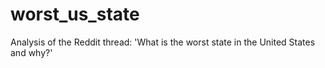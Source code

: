 # worst_us_state
Analysis of the Reddit thread: 'What is the worst state in the United States and why?'
